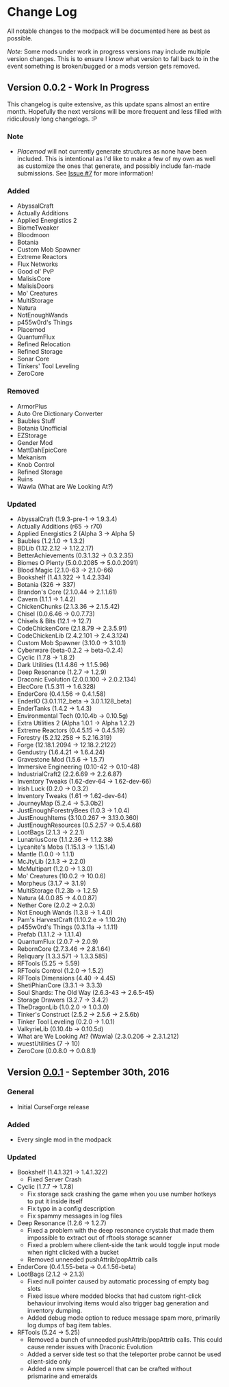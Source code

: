 # Change Log
All notable changes to the modpack will be documented here as best as possible.

*Note:* Some mods under work in progress versions may include multiple version changes. This is to ensure I know what version to fall back to in the event something is broken/bugged or a mods version gets removed.

## Version 0.0.2 - Work In Progress
This changelog is quite extensive, as this update spans almost an entire month. Hopefully the next versions will be more frequent and less filled with ridiculously long changelogs. :P

### Note
- *Placemod* will not currently generate structures as none have been included. This is intentional as I'd like to make a few of my own as well as customize the ones that generate, and possibly include fan-made submissions. See [Issue #7](https://github.com/xlxAciDxlx/AcidPak2/issues/7) for more information!

### Added
- AbyssalCraft
- Actually Additions
- Applied Energistics 2
- BiomeTweaker
- Bloodmoon
- Botania
- Custom Mob Spawner
- Extreme Reactors
- Flux Networks
- Good ol' PvP
- MalisisCore
- MalisisDoors
- Mo' Creatures
- MultiStorage
- Natura
- NotEnoughWands
- p455w0rd's Things
- Placemod
- QuantumFlux
- Refined Relocation
- Refined Storage
- Sonar Core
- Tinkers' Tool Leveling
- ZeroCore

### Removed
- ArmorPlus
- Auto Ore Dictionary Converter
- Baubles Stuff
- Botania Unofficial
- EZStorage
- Gender Mod
- MattDahEpicCore
- Mekanism
- Knob Control
- Refined Storage
- Ruins
- Wawla (What are We Looking At?)

### Updated
- AbyssalCraft (1.9.3-pre-1 -> 1.9.3.4)
- Actually Additions (r65 -> r70)
- Applied Energistics 2 (Alpha 3 -> Alpha 5)
- Baubles (1.2.1.0 -> 1.3.2)
- BDLib (1.12.2.12 -> 1.12.2.17)
- BetterAchievements (0.3.1.32 -> 0.3.2.35)
- Biomes O Plenty (5.0.0.2085 -> 5.0.0.2091)
- Blood Magic (2.1.0-63 -> 2.1.0-66)
- Bookshelf (1.4.1.322 -> 1.4.2.334)
- Botania (326 -> 337)
- Brandon's Core (2.1.0.44 -> 2.1.1.61)
- Cavern (1.1.1 -> 1.4.2)
- ChickenChunks (2.1.3.36 -> 2.1.5.42)
- Chisel (0.0.6.46 -> 0.0.7.73)
- Chisels & Bits (12.1 -> 12.7)
- CodeChickenCore (2.1.8.79 -> 2.3.5.91)
- CodeChickenLib (2.4.2.101 -> 2.4.3.124)
- Custom Mob Spawner (3.10.0 -> 3.10.1)
- Cyberware (beta-0.2.2 -> beta-0.2.4)
- Cyclic (1.7.8 -> 1.8.2)
- Dark Utilities (1.1.4.86 -> 1.1.5.96)
- Deep Resonance (1.2.7 -> 1.2.9)
- Draconic Evolution (2.0.0.100 -> 2.0.2.134)
- ElecCore (1.5.311 -> 1.6.328)
- EnderCore (0.4.1.56 -> 0.4.1.58)
- EnderIO (3.0.1.112_beta -> 3.0.1.128_beta)
- EnderTanks (1.4.2 -> 1.4.3)
- Environmental Tech (0.10.4b -> 0.10.5g)
- Extra Utilities 2 (Alpha 1.0.1 -> Alpha 1.2.2)
- Extreme Reactors (0.4.5.15 -> 0.4.5.19)
- Forestry (5.2.12.258 -> 5.2.16.319)
- Forge (12.18.1.2094 -> 12.18.2.2122)
- Gendustry (1.6.4.21 -> 1.6.4.24)
- Gravestone Mod (1.5.6 -> 1.5.7)
- Immersive Engineering (0.10-42 -> 0.10-48)
- IndustrialCraft2 (2.2.6.69 -> 2.2.6.87)
- Inventory Tweaks (1.62-dev-64 -> 1.62-dev-66)
- Irish Luck (0.2.0 -> 0.3.2)
- Inventory Tweaks (1.61 -> 1.62-dev-64)
- JourneyMap (5.2.4 -> 5.3.0b2)
- JustEnoughForestryBees (1.0.3 -> 1.0.4)
- JustEnoughItems (3.10.0.267 -> 3.13.0.360)
- JustEnoughResources (0.5.2.57 -> 0.5.4.68)
- LootBags (2.1.3 -> 2.2.1)
- LunatriusCore (1.1.2.36 -> 1.1.2.38)
- Lycanite's Mobs (1.15.1.3 -> 1.15.1.4)
- Mantle (1.0.0 -> 1.1.1)
- McJtyLib (2.1.3 -> 2.2.0)
- McMultipart (1.2.0 -> 1.3.0)
- Mo' Creatures (10.0.2 -> 10.0.6)
- Morpheus (3.1.7 -> 3.1.9)
- MultiStorage (1.2.3b -> 1.2.5)
- Natura (4.0.0.85 -> 4.0.0.87)
- Nether Core (2.0.2 -> 2.0.3)
- Not Enough Wands (1.3.8 -> 1.4.0)
- Pam's HarvestCraft (1.10.2.e -> 1.10.2h)
- p455w0rd's Things (0.3.11a -> 1.1.11)
- Prefab (1.1.1.2 -> 1.1.1.4)
- QuantumFlux (2.0.7 -> 2.0.9)
- RebornCore (2.7.3.46 -> 2.8.1.64)
- Reliquary (1.3.3.571 -> 1.3.3.585)
- RFTools (5.25 -> 5.59)
- RFTools Control (1.2.0 -> 1.5.2)
- RFTools Dimensions (4.40 -> 4.45)
- ShetiPhianCore (3.3.1 -> 3.3.3)
- Soul Shards: The Old Way (2.6.3-43 -> 2.6.5-45)
- Storage Drawers (3.2.7 -> 3.4.2)
- TheDragonLib (1.0.2.0 -> 1.0.3.0)
- Tinker's Construct (2.5.2 -> 2.5.6 -> 2.5.6b)
- Tinker Tool Leveling (0.2.0 -> 1.0.1)
- ValkyrieLib (0.10.4b -> 0.10.5d)
- What are We Looking At? (Wawla) (2.3.0.206 -> 2.3.1.212)
- wuestUtilities (7 -> 10)
- ZeroCore (0.0.8.0 -> 0.0.8.1)

## Version [0.0.1](https://minecraft.curseforge.com/projects/acidpak-2/files/2333257) - September 30th, 2016
### General
- Initial CurseForge release

### Added
- Every single mod in the modpack

### Updated
- Bookshelf (1.4.1.321 -> 1.4.1.322)
  - Fixed Server Crash
- Cyclic (1.7.7 -> 1.7.8)
  - Fix storage sack crashing the game when you use number hotkeys to put it inside itself
  - Fix typo in a config description
  - Fix spammy messages in log files
- Deep Resonance (1.2.6 -> 1.2.7)
  - Fixed a problem with the deep resonance crystals that made them impossible to extract out of rftools storage scanner
  - Fixed a problem where client-side the tank would toggle input mode when right clicked with a bucket
  - Removed unneeded pushAttrib/popAttrib calls
- EnderCore (0.4.1.55-beta -> 0.4.1.56-beta)
- LootBags (2.1.2 -> 2.1.3)
  - Fixed null pointer caused by automatic processing of empty bag slots
  - Fixed issue where modded blocks that had custom right-click behaviour involving items would also trigger bag generation and inventory dumping.
  - Added debug mode option to reduce message spam more, primarily log dumps of bag item tables.
- RFTools (5.24 -> 5.25)
  - Removed a bunch of unneeded pushAttrib/popAttrib calls. This could cause render issues with Draconic Evolution
  - Added a server side test so that the teleporter probe cannot be used client-side only
  - Added a new simple powercell that can be crafted without prismarine and emeralds
